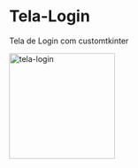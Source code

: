 # Tela-Login
 Tela de Login com customtkinter

<img width="191" alt="tela-login" src="https://user-images.githubusercontent.com/77333741/229374387-4a2a828a-3832-4a69-87c0-f5c76ba951db.png">

